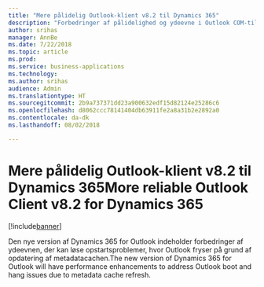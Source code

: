 ```yaml
---
title: "Mere pålidelig Outlook-klient v8.2 til Dynamics 365"
description: "Forbedringer af pålidelighed og ydeevne i Outlook COM-tilføjelsesprogrammet version 8.2"
author: srihas
manager: AnnBe
ms.date: 7/22/2018
ms.topic: article
ms.prod: 
ms.service: business-applications
ms.technology: 
ms.author: srihas
audience: Admin
ms.translationtype: HT
ms.sourcegitcommit: 2b9a737371dd23a900632edf15d82124e25286c6
ms.openlocfilehash: d8062ccc78141404db63911fe2a8a31b2e2892a0
ms.contentlocale: da-dk
ms.lasthandoff: 08/02/2018

---
```

# <a name="more-reliable-outlook-client-v82-for-dynamics-365"></a><span data-ttu-id="900c5-103">Mere pålidelig Outlook-klient v8.2 til Dynamics 365</span><span class="sxs-lookup"><span data-stu-id="900c5-103">More reliable Outlook Client v8.2 for Dynamics 365</span></span>


[!include[banner](../../includes/banner.md)]

<span data-ttu-id="900c5-104">Den nye version af Dynamics 365 for Outlook indeholder forbedringer af ydeevnen, der kan løse opstartsproblemer, hvor Outlook fryser på grund af opdatering af metadatacachen.</span><span class="sxs-lookup"><span data-stu-id="900c5-104">The new version of Dynamics 365 for Outlook will have performance enhancements to address Outlook boot and hang issues due to metadata cache refresh.</span></span>

